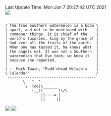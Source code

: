 Last Update Time: 
Mon Jun  7 20:27:42 UTC 2021
<br>![](https://img.shields.io/badge/%E5%A4%A7%E5%AE%B6-%E5%AE%89%E5%AE%89-green)<br>
```
 ________________________________________
/ The true Southern watermelon is a boon \
| apart, and not to be mentioned with    |
| commoner things. It is chief of the    |
| world's luxuries, king by the grace of |
| God over all the fruits of the earth.  |
| When one has tasted it, he knows what  |
| the angels eat. It was not a Southern  |
| watermelon that Eve took; we know it   |
| because she repented.                  |
|                                        |
| -- Mark Twain, "Pudd'nhead Wilson's    |
\ Calendar"                              /
 ----------------------------------------
        \   ^__^
         \  (oo)\_______
            (__)\       )\/\
                ||----w |
                ||     ||
```
![](https://github-readme-stats.vercel.app/api?username=chenlitw)
![](https://github-readme-stats.vercel.app/api/top-langs/?username=chenlitw)
